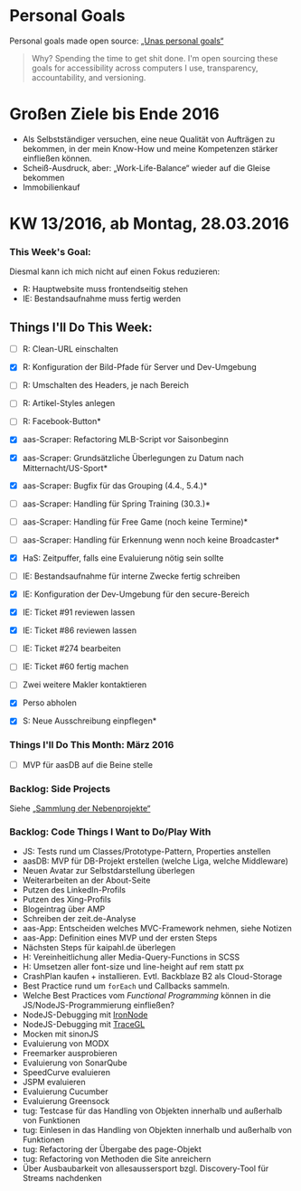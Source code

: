 Personal Goals
==============

Personal goals made open source: [„Unas personal goals“](http://una.im/personal-goals-guide/#=%81)
> Why? Spending the time to get shit done. I'm open sourcing these goals for accessibility across computers I use, transparency, accountability, and versioning.

# Großen Ziele bis Ende 2016
* Als Selbstständiger versuchen, eine neue Qualität von Aufträgen zu bekommen, in der mein Know-How und meine Kompetenzen stärker einfließen können.
* Scheiß-Ausdruck, aber: „Work-Life-Balance“ wieder auf die Gleise bekommen
* Immobilienkauf


# KW 13/2016, ab Montag, 28.03.2016


### This Week's Goal: 
Diesmal kann ich mich nicht auf einen Fokus reduzieren:
* R: Hauptwebsite muss frontendseitig stehen
* IE: Bestandsaufnahme muss fertig werden


## Things I'll Do This Week:
- [ ] R: Clean-URL einschalten
- [x] R: Konfiguration der Bild-Pfade für Server und Dev-Umgebung
- [ ] R: Umschalten des Headers, je nach Bereich
- [ ] R: Artikel-Styles anlegen
- [ ] R: Facebook-Button*
- [x] aas-Scraper: Refactoring MLB-Script vor Saisonbeginn
- [x] aas-Scraper: Grundsätzliche Überlegungen zu Datum nach Mitternacht/US-Sport*
- [x] aas-Scraper: Bugfix für das Grouping (4.4., 5.4.)*
- [ ] aas-Scraper: Handling für Spring Training (30.3.)*
- [ ] aas-Scraper: Handling für Free Game (noch keine Termine)*
- [ ] aas-Scraper: Handling für Erkennung wenn noch keine Broadcaster*
- [x] HaS: Zeitpuffer, falls eine Evaluierung nötig sein sollte
- [ ] IE: Bestandsaufnahme für interne Zwecke fertig schreiben
- [x] IE: Konfiguration der Dev-Umgebung für den secure-Bereich
- [x] IE: Ticket #91 reviewen lassen
- [x] IE: Ticket #86 reviewen lassen
- [ ] IE: Ticket #274 bearbeiten
- [ ] IE: Ticket #60 fertig machen
- [ ] Zwei weitere Makler kontaktieren
- [x] Perso abholen
- [x] S: Neue Ausschreibung einpflegen*



### Things I'll Do This Month: März 2016
- [ ] MVP für aasDB auf die Beine stelle


### Backlog: Side Projects
Siehe [„Sammlung der Nebenprojekte“](~/Sites/dogfood-personal-goal/recources/pet-projects.md)


### Backlog: Code Things I Want to Do/Play With
* JS: Tests rund um Classes/Prototype-Pattern, Properties anstellen
* aasDB: MVP für DB-Projekt erstellen (welche Liga, welche Middleware)
* Neuen Avatar zur Selbstdarstellung überlegen
* Weiterarbeiten an der About-Seite
* Putzen des LinkedIn-Profils
* Putzen des Xing-Profils
* Blogeintrag über AMP
* Schreiben der zeit.de-Analyse
* aas-App: Entscheiden welches MVC-Framework nehmen, siehe Notizen
* aas-App: Definition eines MVP und der ersten Steps
* Nächsten Steps für kaipahl.de überlegen
* H: Vereinheitlichung aller Media-Query-Functions in SCSS
* H: Umsetzen aller font-size und line-height auf rem statt px
* CrashPlan kaufen + installieren. Evtl. Backblaze B2 als Cloud-Storage
* Best Practice rund um `forEach` und Callbacks sammeln.
* Welche Best Practices vom _Functional Programming_ können in die JS/NodeJS-Programmierung einfließen?
* NodeJS-Debugging mit [IronNode](http://s-a.github.io/iron-node/)
* NodeJS-Debugging mit [TraceGL](https://github.com/traceglMPL/tracegl)
* Mocken mit sinonJS
* Evaluierung von MODX
* Freemarker ausprobieren
* Evaluierung von SonarQube
* SpeedCurve evaluieren
* JSPM evaluieren
* Evaluierung Cucumber
* Evaluierung Greensock
* tug: Testcase für das Handling von Objekten innerhalb und außerhalb von Funktionen
* tug: Einlesen in das Handling von Objekten innerhalb und außerhalb von Funktionen
* tug: Refactoring der Übergabe des page-Objekt
* tug: Refactoring von Methoden die Site anreichern
* Über Ausbaubarkeit von allesaussersport bzgl. Discovery-Tool für Streams nachdenken


